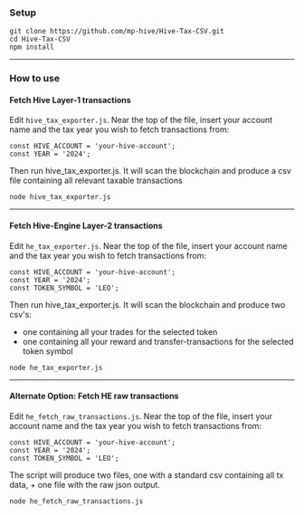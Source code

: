 ### Setup

```
git clone https://github.com/mp-hive/Hive-Tax-CSV.git
cd Hive-Tax-CSV
npm install
```

---

### How to use
#### Fetch Hive Layer-1 transactions
Edit `hive_tax_exporter.js`. Near the top of the file, insert your account name and the tax year you wish to fetch transactions from:

```
const HIVE_ACCOUNT = 'your-hive-account';
const YEAR = '2024';
```

Then run hive_tax_exporter.js. It will scan the blockchain and produce a csv file containing all relevant taxable transactions

```
node hive_tax_exporter.js
```

---

#### Fetch Hive-Engine Layer-2 transactions
Edit `he_tax_exporter.js`. Near the top of the file, insert your account name and the tax year you wish to fetch transactions from:

```
const HIVE_ACCOUNT = 'your-hive-account';
const YEAR = '2024';
const TOKEN_SYMBOL = 'LEO';
```

Then run hive_tax_exporter.js. It will scan the blockchain and produce two csv's:
- one containing all your trades for the selected token
- one containing all your reward and transfer-transactions for the selected token symbol

```
node he_tax_exporter.js
```

---

#### Alternate Option: Fetch HE raw transactions
Edit `he_fetch_raw_transactions.js`. Near the top of the file, insert your account name and the tax year you wish to fetch transactions from:

```
const HIVE_ACCOUNT = 'your-hive-account';
const YEAR = '2024';
const TOKEN_SYMBOL = 'LEO';
```
The script will produce two files, one with a standard csv containing all tx data, + one file with the raw json output.

```
node he_fetch_raw_transactions.js
```